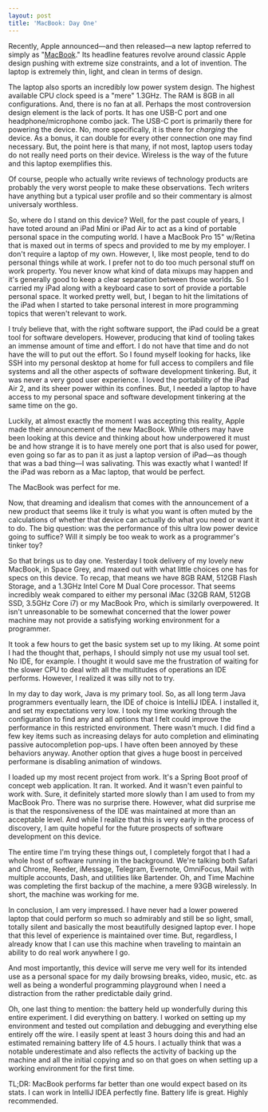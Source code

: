 ```yaml
---
layout: post
title: 'MacBook: Day One'
--- 
```

Recently, Apple announced—and then released—a new laptop referred to simply 
as "[MacBook](http://www.apple.com/macbook/)." Its headline features revolve
around classic Apple design pushing with extreme size constraints, and a lot
of invention. The laptop is extremely thin, light, and clean in terms of design.

The laptop also sports an incredibly low power system design. The highest available
CPU clock speed is a "mere" 1.3GHz. The RAM is 8GB in all configurations. And,
there is no fan at all. Perhaps the most controversion design element is the lack
of ports. It has one USB-C port and one headphone/microphone combo jack. The USB-C
port is primarily there for powering the device. No, more specifically, it is there
for *charging* the device. As a bonus, it can double for every other connection
one may find necessary. But, the point here is that many, if not most, laptop users
today do not really need ports on their device. Wireless is the way of the future
and this laptop exemplifies this. 

Of course, people who actually write reviews of technology products are probably
the very worst people to make these observations. Tech writers have anything
but a typical user profile and so their commentary is almost universaly worthless.

So, where do I stand on this device? Well, for the past couple of years, I have
toted around an iPad Mini or iPad Air to act as a kind of portable personal space
in the computing world. I have a MacBook Pro 15" w/Retina that is maxed out in
terms of specs and provided to me by my employer. I don't require a laptop of my
own. However, I, like most people, tend to do personal things while at work. I
prefer not to do too much personal stuff on work property. You never know what
kind of data mixups may happen and it's generally good to keep a clear separation
between those worlds. So I carried my iPad along with a keyboard case to sort
of provide a portable personal space. It worked pretty well, but, I began to hit
the limitations of the iPad when I started to take personal interest in more
programming topics that weren't relevant to work.

I truly believe that, with the right software support, the iPad could be a great
tool for software developers. However, producing that kind of tooling takes
an immense amount of time and effort. I do not have that time and do not have the
will to put out the effort. So I found myself looking for hacks, like SSH into
my personal desktop at home for full access to compilers and file systems and
all the other aspects of software development tinkering. But, it was never 
a very good user experience. I loved the portability of the iPad Air 2, and its
sheer power within its confines. But, I needed a laptop to have access to my
personal space and software development tinkering at the same time on the go.

Luckily, at almost exactly the moment I was accepting this reality, Apple made
their announcement of the new MacBook. While others may have been looking at
this device and thinking about how underpowered it must be and how strange it
is to have merely one port that is also used for power, even going so far as
to pan it as just a laptop version of iPad—as though that was a bad thing—I was 
salivating. This was exactly what I wanted! If the iPad was reborn as a Mac
laptop, that would be perfect.

The MacBook was perfect for me.

Now, that dreaming and idealism that comes with the announcement of a new 
product that seems like it truly is what you want is often muted by the
calculations of whether that device can actually do what you need or want
it to do. The big question: was the performance of this ultra low power
device going to suffice? Will it simply be too weak to work as a programmer's
tinker toy?

So that brings us to day one. Yesterday I took delivery of my lovely new MacBook,
in Space Grey, and maxed out with what little choices one has for specs on
this device. To recap, that means we have 8GB RAM, 512GB Flash Storage, and
a 1.3GHz Intel Core M Dual Core processor. That seems incredibly weak compared
to either my personal iMac (32GB RAM, 512GB SSD, 3.5GHz Core i7) or my MacBook Pro,
which is similarly overpowered. It isn't unreasonable to be somewhat concerned
that the lower power machine may not provide a satisfying working environment
for a programmer.

It took a few hours to get the basic system set up to my liking. At some point I 
had the thought that, perhaps, I should simply not use my usual tool set. No IDE,
for example. I thought it would save me the frustration of waiting for the slower
CPU to deal with all the multitudes of operations an IDE performs. However,
I realized it was silly not to try.

In my day to day work, Java is my primary tool. So, as all long term Java programmers
eventually learn, the IDE of choice is IntelliJ IDEA. I installed it, and set
my expectations very low. I took my time working through the configuration to find
any and all options that I felt could improve the performance in this restricted
environment. There wasn't much. I did find a few key items such as increasing 
delays for auto completion and eliminating passive autocompletion pop-ups. I 
have often been annoyed by these behaviors anyway. Another option that gives a huge
boost in perceived performane is disabling animation of windows.

I loaded up my most recent project from work. It's a Spring Boot proof of concept
web application. It ran. It worked. And it wasn't even painful to work with. Sure,
it definitely started more slowly than I am used to from my MacBook Pro. There
was no surprise there. However, what did surprise me is that the responsiveness of
the IDE was maintained at more than an acceptable level. And while I realize that
this is very early in the process of discovery, I am quite hopeful for the future
prospects of software development on this device.

The entire time I'm trying these things out, I completely forgot that I had a 
whole host of software running in the background. We're talking both Safari and
Chrome, Reeder, iMessage, Telegram, Evernote, OmniFocus, Mail with multiple accounts,
 Dash, and utilities like Bartender. Oh, and Time Machine was completing the first 
backup of the machine, a mere 93GB wirelessly. In short, the machine was working
for me.

In conclusion, I am very impressed. I have never had a lower powered laptop that
could perform so much so admirably and still be so light, small, totally silent and
basically the most beautifully designed laptop ever. I hope that this level of
experience is maintained over time. But, regardless, I already know that I can use
this machine when traveling to maintain an ability to do real work anywhere I go.

And most importantly, this device will serve me very well for its intended use
as a personal space for my daily browsing breaks, video, music, etc. as well as
being a wonderful programming playground when I need a distraction from the
rather predictable daily grind.

Oh, one last thing to mention: the battery held up wonderfully during this entire 
experiment. I did everything on battery. I worked on setting up my environment and
tested out compilation and debugging and everything else entirely off the wire. I
easily spent at least 3 hours doing this and had an estimated remaining battery
life of 4.5 hours. I actually think that was a notable underestimate and also 
reflects the activity of backing up the machine and all the initial copying and so
on that goes on when setting up a working environment for the first time.

TL;DR: MacBook performs far better than one would expect based on its stats. I
can work in IntelliJ IDEA perfectly fine. Battery life is great. Highly recommended.